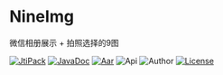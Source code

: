 # NineImg
微信相册展示 + 拍照选择的9图


[![JtiPack](https://jitpack.io/v/win.zwping/NineImg.svg)](https://jitpack.io/#win.zwping/NineImg)
[![JavaDoc](https://img.shields.io/badge/JavaDoc-Reference-orange.svg)](https://jitpack.io/com/github/zwping/NineImg/v1.1/javadoc/)
[![Aar](https://img.shields.io/badge/aar-43kb-brightgreen.svg)](https://github.com/zwping/NineImg/blob/master/NineImg-lib-v1.1.aar?raw=true)
![Api](https://img.shields.io/badge/API-16%2B-brightgreen.svg)
![Author](https://img.shields.io/badge/%E4%BD%9C%E8%80%85-%E8%A9%B9%E6%96%87%E5%B9%B3-blue.svg)
[![License](https://camo.githubusercontent.com/fc8e0c80ec74887c0cbc124b5e8cec1009e6f596/68747470733a2f2f696d672e736869656c64732e696f2f62616467652f6c6963656e73652d417061636865253230322e302d626c75652e7376673f7374796c653d666c6174)](http://www.apache.org/licenses/LICENSE-2.0.html)
